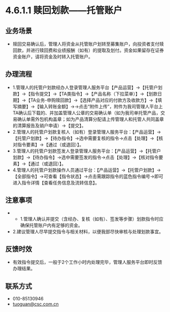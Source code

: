 # 4.6.1.1 赎回划款——托管账户
## <i class="hicon lb1"></i>业务场景
- 赎回交易确认后，管理人将资金从托管账户划转至募集账户，向投资者支付赎回款，并进行赎回费和业绩报酬（如有）的提取及划付。资金如果留存在证券资金账户，请将资金及时转入托管账户。

## <i class="hicon lb2"></i>办理流程
- 1.管理人的托管户划款经办人登录管理人服务平台【产品运营】->【托管户划款】->【指令提交】->【TA类指令】->【产品名称（下拉菜单）】->【划款日期】->【TA业务-申购赎回款】->【选择产品对应的付款方及收款方】->【填写摘要】->【输入转账金额】->->点击“附件上传”，附件为我司管理人平台上TA确认后下载的、并加盖管理人公章的交易确认单（如为我司单托管产品，交易确认单需外包机构盖章；如为产品清算分配请上传管理人和托管人共同盖章的清算报告及销户申请）->【提交】。
- 2.管理人的托管户划款复核人（如有）登录管理人服务平台：【产品运营】->【托管户划款】->【待办指令】->选中需要复核的指令->点击【处理】->【核对指令要素】->【通过（或退回）】。
- 3.管理人的托管户划款签发人登录管理人服务平台：【产品运营】->【托管户划款】->【待办指令】->选中需要签发的指令->点击【处理】->【核对指令要素】->【通过（或退回）】。
- 4.管理人的托管户划款操作人员通过平台：【产品运营】->【托管户划款】->【全部指令】->可查看【指令状态】->点击需跟踪指令的蓝色指令编号->即可进入指令详情【查看任务信息及流转信息】。

## <i class="hicon lb3"></i>注意事项
- - 1.管理人确认并提交（含经办、复核（如有）、签发等步骤）划款指令时应确保托管账户内有足够的资金。
- 2.建议管理人尽早提交指令与相关材料，以便我部尽快审核与处理划款事宜。

## <i class="hicon lb4"></i>反馈时效
- 有效指令提交后，一般于2个工作小时内处理完毕，管理人服务平台即时反馈办理结果。

## <i class="hicon lb5"></i>联系方式
- 010-85130946
- tuoguan@csc.com.cn
